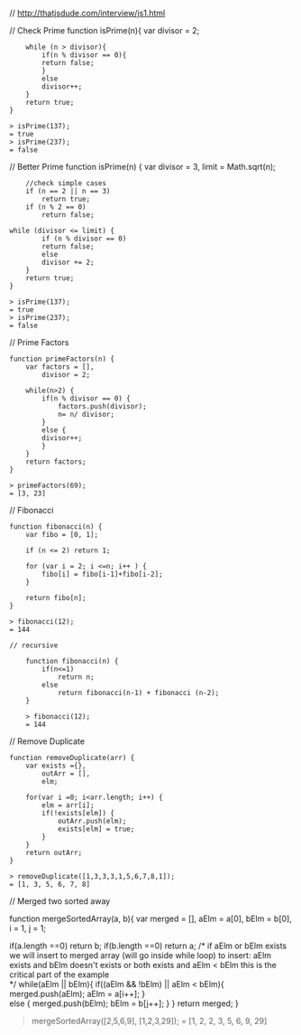 // http://thatjsdude.com/interview/js1.html


// Check Prime
    function isPrime(n){
        var divisor = 2;

        while (n > divisor){
            if(n % divisor == 0){
            return false; 
            }
            else
            divisor++;
        }
        return true;
    }

    > isPrime(137);
    = true
    > isPrime(237);
    = false


// Better Prime
    function isPrime(n) {
        var divisor = 3, 
            limit = Math.sqrt(n);
        
        //check simple cases
        if (n == 2 || n == 3)
            return true;
        if (n % 2 == 0)
            return false;

    while (divisor <= limit) {
            if (n % divisor == 0)
            return false;
            else
            divisor += 2;
        }
        return true;
    }
    
    > isPrime(137);
    = true
    > isPrime(237);
    = false


// Prime Factors

    function primeFactors(n) {
        var factors = [], 
            divisor = 2;
        
        while(n>2) {
            if(n % divisor == 0) {
                factors.push(divisor); 
                n= n/ divisor;
            }
            else {
            divisor++;
            }     
        }
        return factors;
    }

    > primeFactors(69);
    = [3, 23]

// Fibonacci

    function fibonacci(n) {
        var fibo = [0, 1];
  
        if (n <= 2) return 1;

        for (var i = 2; i <=n; i++ ) {
            fibo[i] = fibo[i-1]+fibo[i-2];
        }

        return fibo[n];
    } 

    > fibonacci(12);
    = 144

    // recursive

        function fibonacci(n) {
            if(n<=1)
                return n;
            else
                return fibonacci(n-1) + fibonacci (n-2);  
        }

        > fibonacci(12);
        = 144


// Remove Duplicate

    function removeDuplicate(arr) {
        var exists ={},
            outArr = [], 
            elm;

        for(var i =0; i<arr.length; i++) {
            elm = arr[i];
            if(!exists[elm]) {
                outArr.push(elm);
                exists[elm] = true;
            }
        }
        return outArr;
    }

    > removeDuplicate([1,3,3,3,1,5,6,7,8,1]);
    = [1, 3, 5, 6, 7, 8]


// Merged two sorted away


function mergeSortedArray(a, b){
  var merged = [], 
      aElm = a[0],
      bElm = b[0],
      i = 1,
      j = 1;
  
  if(a.length ==0)
    return b;
  if(b.length ==0)
    return a;
  /* 
  if aElm or bElm exists we will insert to merged array
  (will go inside while loop)
   to insert: aElm exists and bElm doesn't exists
             or both exists and aElm < bElm
    this is the critical part of the example            
  */
  while(aElm || bElm){
   if((aElm && !bElm) || aElm < bElm){
     merged.push(aElm);
     aElm = a[i++];
   }   
   else {
     merged.push(bElm);
     bElm = b[j++];
   }
  }
  return merged;
}

> mergeSortedArray([2,5,6,9], [1,2,3,29]);
 = [1, 2, 2, 3, 5, 6, 9, 29]